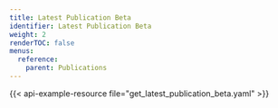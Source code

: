 ```yaml
---
title: Latest Publication Beta
identifier: Latest Publication Beta
weight: 2
renderTOC: false
menus:
  reference:
    parent: Publications
---
```


{{< api-example-resource file="get_latest_publication_beta.yaml" >}}

